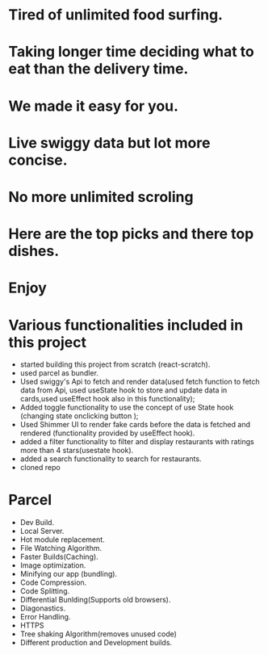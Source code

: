 # Tired of unlimited food surfing. 
# Taking longer time deciding what to eat than the delivery time.
# We made it easy for you.
# Live swiggy data but lot more concise. 
# No more unlimited scroling
# Here are the top picks and there top dishes.
# Enjoy


# Various functionalities included in this project
- started building this project from scratch (react-scratch).
- used parcel as bundler.
- Used swiggy's Api to fetch and render data(used fetch function to fetch data from Api, used useState hook to store and update data in cards,used useEffect hook also in this functionality);
- Added toggle functionality to use the concept of use State hook (changing state onclicking button );
- Used Shimmer UI to render fake cards before the data is fetched and rendered (functionality provided by useEffect hook).
- added a filter functionality to filter and display restaurants with ratings more than 4 stars(usestate hook).
- added a search functionality to search for restaurants.
- cloned repo

# Parcel
- Dev Build.
- Local Server.
- Hot module replacement.
- File Watching Algorithm.
- Faster Builds(Caching).
- Image optimization.
- Minifying our app (bundling).
- Code Compression.
- Code Splitting.
- Differential Bunlding(Supports old browsers).
- Diagonastics.
- Error Handling.
- HTTPS
- Tree shaking Algorithm(removes unused code)
- Different production and Development builds.
